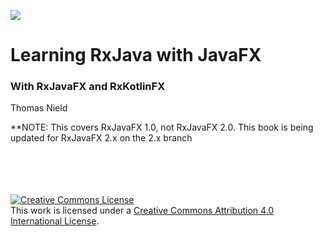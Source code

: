 
![](http://i.imgur.com/x7rmXke.png)

# Learning RxJava with JavaFX
### With RxJavaFX and RxKotlinFX

Thomas Nield

**NOTE: This covers RxJavaFX 1.0, not RxJavaFX 2.0. This book is being updated for RxJavaFX 2.x on the 2.x branch


<br><br><br><br>
<a rel="license" href="http://creativecommons.org/licenses/by/4.0/"><img alt="Creative Commons License" style="border-width:0" src="https://i.creativecommons.org/l/by/4.0/88x31.png" /></a><br />This work is licensed under a <a rel="license" href="http://creativecommons.org/licenses/by/4.0/">Creative Commons Attribution 4.0 International License</a>.
